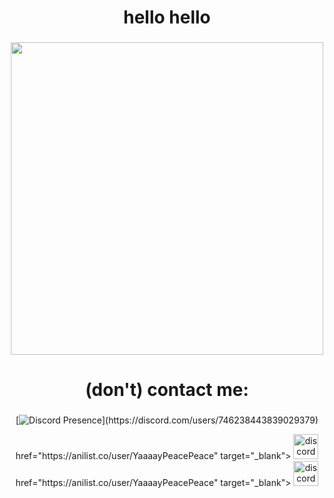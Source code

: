 <h1 align="center">hello hello</h1>

###

<div align="center">
  <img height="500" src="https://i.imgur.com/7UsmuIW.jpeg"  />
</div>

###
<h1 align="center">(don't) contact me:</h1>

###
<div align="center">

[![Discord Presence](https://lanyard-profile-readme.vercel.app/api/746238443839029379?theme=light&bg=809ecf&animated=false&hideDiscrim=true&borderRadius=30px&idleMessage=Probably%20doing%20something%20else...)](https://discord.com/users/746238443839029379)

</div>

<div align="center">
  <a> href="https://anilist.co/user/YaaaayPeacePeace" target="_blank">
    <img src="https://i.imgur.com/bgeBE23.png" width="40" height="40" alt="discord logo"/>
  <a> href="https://anilist.co/user/YaaaayPeacePeace" target="_blank">
    <img src="https://i.imgur.com/3YOzkaB.png" width="40" height="40" alt="discord logo"/>
  </a>
</div>
